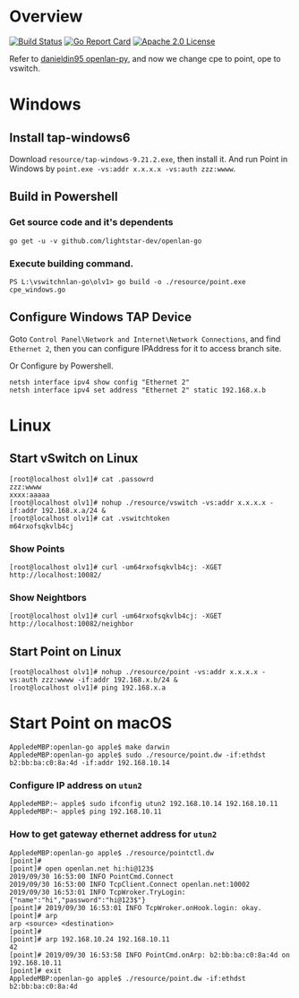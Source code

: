 # Overview 
[![Build Status](https://travis-ci.org/lightstar-dev/openlan-go.svg?branch=master)](https://travis-ci.org/lightstar-dev/openlan-go)
[![Go Report Card](https://goreportcard.com/badge/github.com/lightstar-dev/openlan-go)](https://goreportcard.com/report/lightstar-dev/openlan-go)
[![Apache 2.0 License](https://img.shields.io/badge/License-Apache%202.0-blue.svg)](LICENSE)

Refer to [danieldin95 openlan-py](https://github.com/danieldin95/openlan-py), and now we change cpe to point, ope to vswitch.
    
# Windows
## Install tap-windows6

Download `resource/tap-windows-9.21.2.exe`, then install it. And run Point in Windows by `point.exe -vs:addr x.x.x.x -vs:auth zzz:wwww`. 
    
## Build in Powershell
### Get source code and it's dependents

    go get -u -v github.com/lightstar-dev/openlan-go
    
### Execute building command.

    PS L:\vswitchnlan-go\olv1> go build -o ./resource/point.exe cpe_windows.go

## Configure Windows TAP Device

Goto `Control Panel\Network and Internet\Network Connections`, and find `Ethernet 2`, then you can configure IPAddress for it to access branch site. 

Or Configure by Powershell.

    netsh interface ipv4 show config "Ethernet 2"
    netsh interface ipv4 set address "Ethernet 2" static 192.168.x.b

# Linux
## Start vSwitch on Linux

    [root@localhost olv1]# cat .passowrd
    zzz:wwww
    xxxx:aaaaa
    [root@localhost olv1]# nohup ./resource/vswitch -vs:addr x.x.x.x -if:addr 192.168.x.a/24 &
    [root@localhost olv1]# cat .vswitchtoken
    m64rxofsqkvlb4cj
    
### Show Points

    [root@localhost olv1]# curl -um64rxofsqkvlb4cj: -XGET http://localhost:10082/

### Show Neightbors

    [root@localhost olv1]# curl -um64rxofsqkvlb4cj: -XGET http://localhost:10082/neighbor

## Start Point on Linux

    [root@localhost olv1]# nohup ./resource/point -vs:addr x.x.x.x -vs:auth zzz:wwww -if:addr 192.168.x.b/24 &
    [root@localhost olv1]# ping 192.168.x.a

    
# Start Point on macOS

    AppledeMBP:openlan-go apple$ make darwin
    AppledeMBP:openlan-go apple$ sudo ./resource/point.dw -if:ethdst b2:bb:ba:c0:8a:4d -if:addr 192.168.10.14

### Configure IP address on `utun2`
    
    AppledeMBP:~ apple$ sudo ifconfig utun2 192.168.10.14 192.168.10.11
    AppledeMBP:~ apple$ ping 192.168.10.11
    
### How to get gateway ethernet address for `utun2`

    AppledeMBP:openlan-go apple$ ./resource/pointctl.dw 
    [point]# 
    [point]# open openlan.net hi:hi@123$
    2019/09/30 16:53:00 INFO PointCmd.Connect
    2019/09/30 16:53:00 INFO TcpClient.Connect openlan.net:10002
    2019/09/30 16:53:01 INFO TcpWroker.TryLogin: {"name":"hi","password":"hi@123$"}
    [point]# 2019/09/30 16:53:01 INFO TcpWroker.onHook.login: okay.
    [point]# arp
    arp <source> <destination>
    [point]# 
    [point]# arp 192.168.10.24 192.168.10.11
    42
    [point]# 2019/09/30 16:53:58 INFO PointCmd.onArp: b2:bb:ba:c0:8a:4d on 192.168.10.11
    [point]# exit
    AppledeMBP:openlan-go apple$ ./resource/point.dw -if:ethdst b2:bb:ba:c0:8a:4d
    

